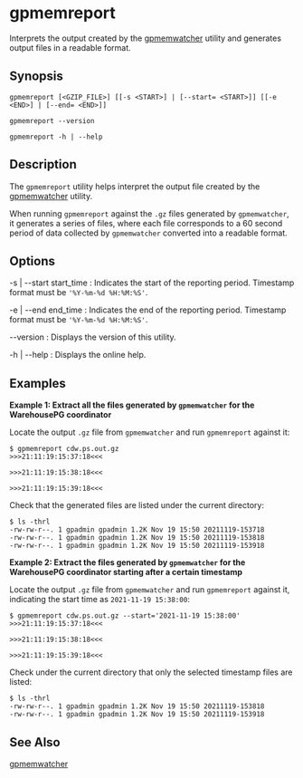 # gpmemreport 

Interprets the output created by the [gpmemwatcher](gpmemwatcher.html) utility and generates output files in a readable format.

## <a id="section2"></a>Synopsis 

```
gpmemreport [<GZIP_FILE>] [[-s <START>] | [--start= <START>]] [[-e <END>] | [--end= <END>]] 
        
gpmemreport --version

gpmemreport -h | --help 
```

## <a id="section3"></a>Description 

The `gpmemreport` utility helps interpret the output file created by the [gpmemwatcher](gpmemwatcher.html) utility.

When running `gpmemreport` against the `.gz` files generated by `gpmemwatcher`, it generates a series of files, where each file corresponds to a 60 second period of data collected by `gpmemwatcher` converted into a readable format.

## <a id="section4"></a>Options 

-s \| --start start\_time
:   Indicates the start of the reporting period. Timestamp format must be `'%Y-%m-%d %H:%M:%S'`.

-e \| --end end\_time
:   Indicates the end of the reporting period. Timestamp format must be `'%Y-%m-%d %H:%M:%S'`.

--version
:   Displays the version of this utility.

-h \| --help
:   Displays the online help.

## <a id="section5"></a>Examples 

**Example 1: Extract all the files generated by `gpmemwatcher` for the WarehousePG coordinator**

Locate the output `.gz` file from `gpmemwatcher` and run `gpmemreport` against it:

```
$ gpmemreport cdw.ps.out.gz
>>>21:11:19:15:37:18<<<

>>>21:11:19:15:38:18<<<

>>>21:11:19:15:39:18<<<

```

Check that the generated files are listed under the current directory:

```
$ ls -thrl
-rw-rw-r--. 1 gpadmin gpadmin 1.2K Nov 19 15:50 20211119-153718
-rw-rw-r--. 1 gpadmin gpadmin 1.2K Nov 19 15:50 20211119-153818
-rw-rw-r--. 1 gpadmin gpadmin 1.2K Nov 19 15:50 20211119-153918
```

**Example 2: Extract the files generated by `gpmemwatcher` for the WarehousePG coordinator starting after a certain timestamp**

Locate the output `.gz` file from `gpmemwatcher` and run `gpmemreport` against it, indicating the start time as `2021-11-19 15:38:00`:

```
$ gpmemreport cdw.ps.out.gz --start='2021-11-19 15:38:00'
>>>21:11:19:15:37:18<<<

>>>21:11:19:15:38:18<<<

>>>21:11:19:15:39:18<<<
```

Check under the current directory that only the selected timestamp files are listed:

```
$ ls -thrl
-rw-rw-r--. 1 gpadmin gpadmin 1.2K Nov 19 15:50 20211119-153818
-rw-rw-r--. 1 gpadmin gpadmin 1.2K Nov 19 15:50 20211119-153918
```

## <a id="section6"></a>See Also 

[gpmemwatcher](gpmemwatcher.html)

